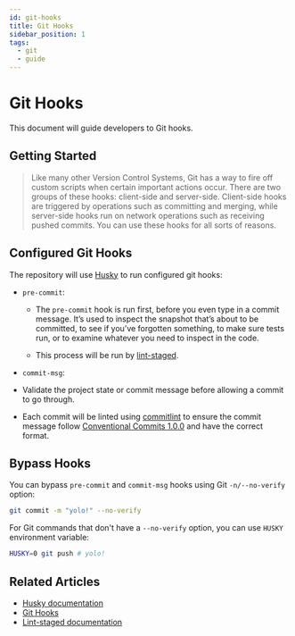 ```yaml
---
id: git-hooks
title: Git Hooks
sidebar_position: 1
tags:
  - git
  - guide
---
```


# Git Hooks

This document will guide developers to Git hooks.

## Getting Started

> Like many other Version Control Systems, Git has a way to fire off custom
> scripts when certain important actions occur. There are two groups of these
> hooks: client-side and server-side. Client-side hooks are triggered by
> operations such as committing and merging, while server-side hooks run on
> network operations such as receiving pushed commits. You can use these hooks
> for all sorts of reasons.

## Configured Git Hooks

The repository will use [Husky](https://typicode.github.io/husky/#/) to run
configured git hooks:

- `pre-commit`:

  - The `pre-commit` hook is run first, before you even type in a commit
    message. It’s used to inspect the snapshot that’s about to be committed, to
    see if you’ve forgotten something, to make sure tests run, or to examine
    whatever you need to inspect in the code.

  - This process will be run by
    [lint-staged](https://github.com/okonet/lint-staged).

- `commit-msg`:

- Validate the project state or commit message before allowing a commit to go
  through.

- Each commit will be linted using [commitlint](https://commitlint.js.org/#/) to
  ensure the commit message follow [Conventional Commits
  1.0.0](https://www.conventionalcommits.org/en/v1.0.0/) and have the correct
  format.

## Bypass Hooks

You can bypass `pre-commit` and `commit-msg` hooks using Git `-n/--no-verify`
option:

```bash
git commit -m "yolo!" --no-verify
```

For Git commands that don't have a `--no-verify` option, you can use `HUSKY`
environment variable:

```bash
HUSKY=0 git push # yolo!
```

## Related Articles

- [Husky documentation](https://typicode.github.io/husky/#/)
- [Git Hooks](https://git-scm.com/book/en/v2/Customizing-Git-Git-Hooks)
- [Lint-staged documentation](https://github.com/okonet/lint-staged)
